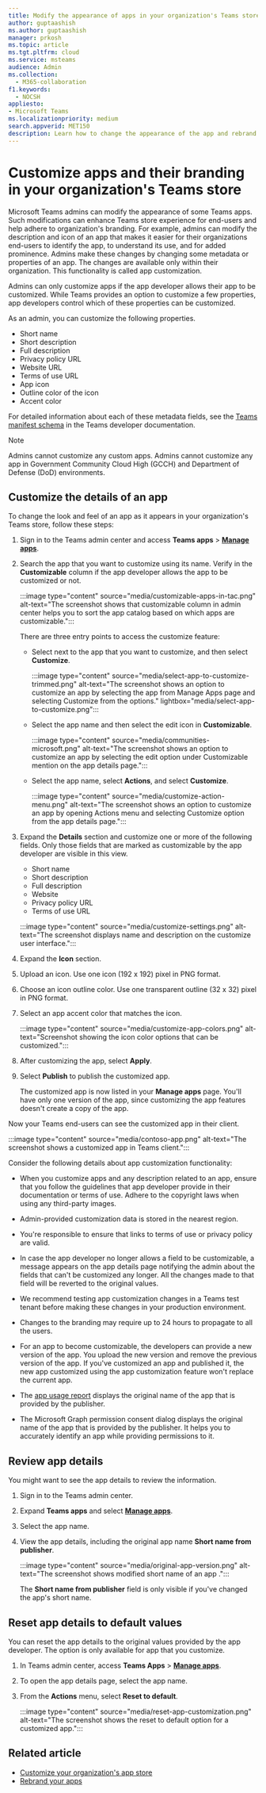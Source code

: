 ```yaml
---
title: Modify the appearance of apps in your organization's Teams store
author: guptaashish
ms.author: guptaashish
manager: prkosh
ms.topic: article
ms.tgt.pltfrm: cloud
ms.service: msteams
audience: Admin
ms.collection: 
  - M365-collaboration
f1.keywords: 
  - NOCSH
appliesto: 
- Microsoft Teams
ms.localizationpriority: medium
search.appverid: MET150
description: Learn how to change the appearance of the app and rebrand an app by editing app details and metadata.
---
```


# Customize apps and their branding in your organization's Teams store

Microsoft Teams admins can modify the appearance of some Teams apps. Such modifications can enhance Teams store experience for end-users and help adhere to organization's branding. For example, admins can modify the description and icon of an app that makes it easier for their organizations end-users to identify the app, to understand its use, and for added prominence. Admins make these changes by changing some metadata or properties of an app. The changes are available only within their organization. This functionality is called app customization.

Admins can only customize apps if the app developer allows their app to be customized. While Teams provides an option to customize a few properties, app developers control which of these properties can be customized.

As an admin, you can customize the following properties.

* Short name
* Short description
* Full description
* Privacy policy URL
* Website URL
* Terms of use URL
* App icon
* Outline color of the icon
* Accent color

For detailed information about each of these metadata fields, see the [Teams manifest schema](/microsoftteams/platform/resources/schema/manifest-schema) in the Teams developer documentation.

> [!NOTE]
> Admins cannot customize any custom apps. Admins cannot customize any app in Government Community Cloud High (GCCH) and Department of Defense (DoD) environments.

## Customize the details of an app

To change the look and feel of an app as it appears in your organization's Teams store, follow these steps:

1. Sign in to the Teams admin center and access **Teams apps** > **[Manage apps](https://admin.teams.microsoft.com/policies/manage-apps)**.

1. Search the app that you want to customize using its name. Verify in the **Customizable** column if the app developer allows the app to be customized or not.

   :::image type="content" source="media/customizable-apps-in-tac.png" alt-text="The screenshot shows that customizable column in admin center helps you to sort the app catalog based on which apps are customizable.":::

   There are three entry points to access the customize feature:

   * Select next to the app that you want to customize, and then select **Customize**.

     :::image type="content" source="media/select-app-to-customize-trimmed.png" alt-text="The screenshot shows an option to customize an app by selecting the app from Manage Apps page and selecting Customize from the options." lightbox="media/select-app-to-customize.png":::

   * Select the app name and then select the edit icon in **Customizable**.

     :::image type="content" source="media/communities-microsoft.png" alt-text="The screenshot shows an option to customize an app by selecting the edit option under Customizable mention on the app details page.":::

   * Select the app name, select **Actions**, and select **Customize**.

     :::image type="content" source="media/customize-action-menu.png" alt-text="The screenshot shows an option to customize an app by opening Actions menu and selecting Customize option from the app details page.":::

1. Expand the **Details** section and customize one or more of the following fields. Only those fields that are marked as customizable by the app developer are visible in this view.

    * Short name
    * Short description
    * Full description
    * Website
    * Privacy policy URL
    * Terms of use URL

   :::image type="content" source="media/customize-settings.png" alt-text="The screenshot displays name and description on the customize user interface.":::

1. Expand the **Icon** section.

1. Upload an icon. Use one icon (192 x 192) pixel in PNG format.

1. Choose an icon outline color. Use one transparent outline (32 x 32) pixel in PNG format.

1. Select an app accent color that matches the icon.

   :::image type="content" source="media/customize-app-colors.png" alt-text="Screenshot showing the icon color options that can be customized.":::

1. After customizing the app, select **Apply**.

1. Select **Publish** to publish the customized app.

   The customized app is now listed in your **Manage apps** page. You'll have only one version of the app, since customizing the app features doesn't create a copy of the app.

Now your Teams end-users can see the customized app in their client.

   :::image type="content" source="media/contoso-app.png" alt-text="The screenshot shows a customized app in Teams client.":::

Consider the following details about app customization functionality:

* When you customize apps and any description related to an app, ensure that you follow the guidelines that app developer provide in their documentation or terms of use. Adhere to the copyright laws when using any third-party images.

* Admin-provided customization data is stored in the nearest region.

* You're responsible to ensure that links to terms of use or privacy policy are valid.

* In case the app developer no longer allows a field to be customizable, a message appears on the app details page notifying the admin about the fields that can't be customized any longer. All the changes made to that field will be reverted to the original values.

* We recommend testing app customization changes in a Teams test tenant before making these changes in your production environment.

* Changes to the branding may require up to 24 hours to propagate to all the users.

* For an app to become customizable, the developers can provide a new version of the app. You upload the new version and remove the previous version of the app. If you've customized an app and published it, the new app customized using the app customization feature won't replace the current app.

* The [app usage report](teams-analytics-and-reports/app-usage-report.md) displays the original name of the app that is provided by the publisher.

* The Microsoft Graph permission consent dialog displays the original name of the app that is provided by the publisher. It helps you to accurately identify an app while providing permissions to it.

## Review app details

You might want to see the app details to review the information.

1. Sign in to the Teams admin center.

1. Expand **Teams apps** and select **[Manage apps](https://admin.teams.microsoft.com/policies/manage-apps)**.

1. Select the app name.

1. View the app details, including the original app name **Short name from publisher**.

   :::image type="content" source="media/original-app-version.png" alt-text="The screenshot shows modified short name of an app .":::

   The **Short name from publisher** field is only visible if you've changed the app's short name.

## Reset app details to default values

You can reset the app details to the original values provided by the app developer. The option is only available for app that you customize.

1. In Teams admin center, access **Teams Apps** > **[Manage apps](https://admin.teams.microsoft.com/policies/manage-apps)**.

1. To open the app details page, select the app name.

1. From the **Actions** menu, select **Reset to default**.

   :::image type="content" source="media/reset-app-customization.png" alt-text="The screenshot shows the reset to default option for a customized app.":::

## Related article

* [Customize your organization's app store](customize-your-app-store.md)
* [Rebrand your apps](https://techcommunity.microsoft.com/t5/microsoft-teams-blog/rebrand-apps-to-your-own-organization-s-branding-with-app/ba-p/2376296)
